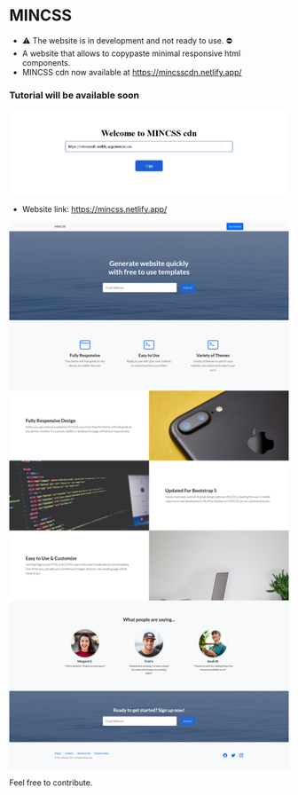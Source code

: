 # MINCSS
- :warning: The website is in development and not ready to use. ⛔
- A website that allows to copypaste minimal responsive html components.
- MINCSS cdn now available at https://mincsscdn.netlify.app/

### Tutorial will be available soon


![alt text](https://github.com/unlikelycreator/MINCSS/blob/main/mincsscdn.png?raw=true)



- Website link: https://mincss.netlify.app/



![alt text](https://github.com/unlikelycreator/MINCSS/blob/main/mincss.png?raw=true)

Feel free to contribute.
